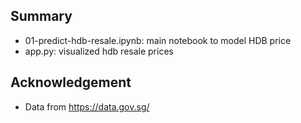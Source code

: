 Summary
---

* 01-predict-hdb-resale.ipynb: main notebook to model HDB price
* app.py: visualized hdb resale prices

Acknowledgement
---
* Data from https://data.gov.sg/

